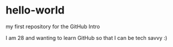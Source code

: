 # hello-world
my first repository for the GitHub Intro

I am 28 and wanting to learn GitHub so that I can be tech savvy :) 

